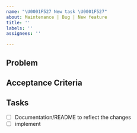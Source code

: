```yaml
---
name: "\U0001F527 New task \U0001F527"
about: Maintenance | Bug | New feature
title: ''
labels: ''
assignees: ''

---
```


## Problem

## Acceptance Criteria

## Tasks
- [ ] Documentation/README to reflect the changes
- [ ] implement
